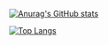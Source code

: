 [![Anurag's GitHub stats](https://github-readme-stats.vercel.app/api?username=thxbrop&show_icons=true)](https://github.com/anuraghazra/github-readme-stats)

[![Top Langs](https://github-readme-stats.vercel.app/api/top-langs/?username=thxbrop?hide=CSS)](https://github.com/anuraghazra/github-readme-stats)
